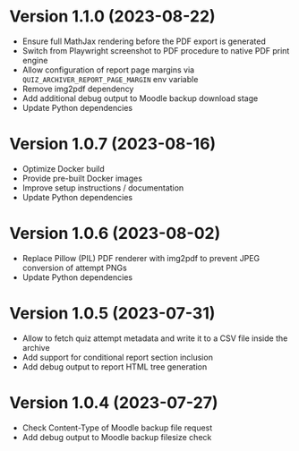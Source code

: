 # Version 1.1.0 (2023-08-22)

- Ensure full MathJax rendering before the PDF export is generated
- Switch from Playwright screenshot to PDF procedure to native PDF print engine
- Allow configuration of report page margins via `QUIZ_ARCHIVER_REPORT_PAGE_MARGIN` env variable
- Remove img2pdf dependency
- Add additional debug output to Moodle backup download stage
- Update Python dependencies


# Version 1.0.7 (2023-08-16)

- Optimize Docker build
- Provide pre-built Docker images
- Improve setup instructions / documentation
- Update Python dependencies


# Version 1.0.6 (2023-08-02)

- Replace Pillow (PIL) PDF renderer with img2pdf to prevent JPEG conversion of attempt PNGs
- Update Python dependencies


# Version 1.0.5 (2023-07-31)

- Allow to fetch quiz attempt metadata and write it to a CSV file inside the archive
- Add support for conditional report section inclusion
- Add debug output to report HTML tree generation


# Version 1.0.4 (2023-07-27)

- Check Content-Type of Moodle backup file request
- Add debug output to Moodle backup filesize check
